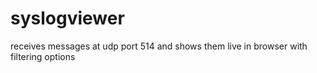 syslogviewer
============

receives messages at udp port 514 and shows them live in browser with filtering options
